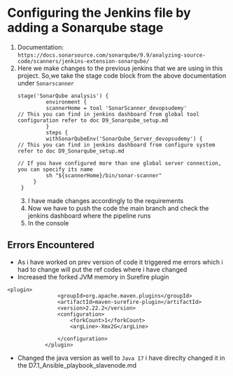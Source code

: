 # Configuring the Jenkins file by adding a Sonarqube stage
1. Documentation: ```https://docs.sonarsource.com/sonarqube/9.9/analyzing-source-code/scanners/jenkins-extension-sonarqube/```
2. Here we make changes to the previous jenkins that we are using in this project. So,we take the stage code block from the above documentation under ```Sonarscanner```
   ```
   stage('SonarQube analysis') {
            environment {
            scannerHome = tool 'SonarScanner_devopsudemy'            // This you can find in jenkins dashboard from global tool configuration refer to doc D9_Sonarqube_setup.md 
            }
            steps {
            withSonarQubeEnv('SonarQube_Server_devopsudemy') {        // This you can find in jenkins dashboard from configure system refer to doc D9_Sonarqube_setup.md
                                                                       // If you have configured more than one global server connection, you can specify its name
            sh "${scannerHome}/bin/sonar-scanner"
        }
    }
   ```
   3. I have made changes accordingly to the requirements
   4. Now we have to push the code the main branch and check the jenkins dashboard where the pipeline 	runs
   5. In the console 
  





## Errors Encountered
- As i have worked on prev version of code it triggered me errors which i had to change will put the ref codes where i have changed
- Increased the forked JVM memory in Surefire plugin
```
<plugin>
				<groupId>org.apache.maven.plugins</groupId>
				<artifactId>maven-surefire-plugin</artifactId>
				<version>2.22.2</version>
				<configuration>
					<forkCount>1</forkCount>
					<argLine>-Xmx2G</argLine>
					
				</configuration>
			</plugin>
```
- Changed the java version as well to ```Java 17``` i have direclty changed it in the D7.1_Ansible_playbook_slavenode.md





